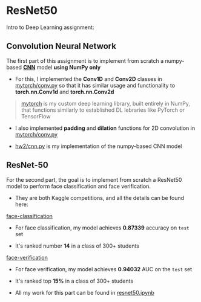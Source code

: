 # ResNet50


Intro to Deep Learning assignment:

## Convolution Neural Network

The first part of this assignment is to implement from scratch a numpy-based **[CNN](hw2/cnn.py)** model **using NumPy only**

* For this, I implemented the **Conv1D** and **Conv2D** classes in [mytorch/conv.py](mytorch/conv.py) so that it has similar usage and functionality to **torch.nn.Conv1d** and **torch.nn.Conv2d**
> [mytorch](mytorch) is my custom deep learning library, built entirely in NumPy, that functions similarly to established DL lebraries like PyTorch or TensorFlow

*  I also implemented **padding** and **dilation** functions for 2D convolution in [mytorch/conv.py](mytorch/conv.py)

*  [hw2/cnn.py](hw2/cnn.py) is my implementation of the numpy-based CNN model

## ResNet-50

For the second part, the goal is to implement from scratch a ResNet50 model to perform face classification and face verification.

* They are both Kaggle competitions, and all the details can be found here:

[face-classification](https://www.kaggle.com/competitions/idl-fall21-hw2p2s1-face-classification)

* For face classification, my model achieves **0.87339** accuracy on `test` set

* It's ranked number **14** in a class of 300+ students

[face-verification](https://www.kaggle.com/competitions/idl-fall21-hw2p2s2-face-verification)

* For face verification, my model achieves **0.94032** AUC on the `test` set

* It's ranked top **15%** in a class of 300+ students

* All my work for this part can be found in [resnet50.ipynb](resnet50.ipynb)





